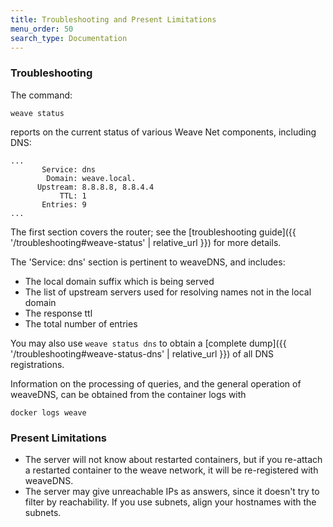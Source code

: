 ```yaml
---
title: Troubleshooting and Present Limitations
menu_order: 50
search_type: Documentation
---
```





### <a name="troubleshooting"></a>Troubleshooting

The command:

    weave status

reports on the current status of various Weave Net components, including
DNS:

```
...
       Service: dns
        Domain: weave.local.
      Upstream: 8.8.8.8, 8.8.4.4
           TTL: 1
       Entries: 9
...
```

The first section covers the router; see the [troubleshooting
guide]({{ '/troubleshooting#weave-status' | relative_url }}) for more details.

The 'Service: dns' section is pertinent to weaveDNS, and includes:

* The local domain suffix which is being served
* The list of upstream servers used for resolving names not in the local domain
* The response ttl
* The total number of entries

You may also use `weave status dns` to obtain a [complete
dump]({{ '/troubleshooting#weave-status-dns' | relative_url }}) of all DNS registrations.

Information on the processing of queries, and the general operation of
weaveDNS, can be obtained from the container logs with

    docker logs weave

### <a name="limitations"></a>Present Limitations

 * The server will not know about restarted containers, but if you
   re-attach a restarted container to the weave network, it will be
   re-registered with weaveDNS.
 * The server may give unreachable IPs as answers, since it doesn't
   try to filter by reachability. If you use subnets, align your
   hostnames with the subnets.
